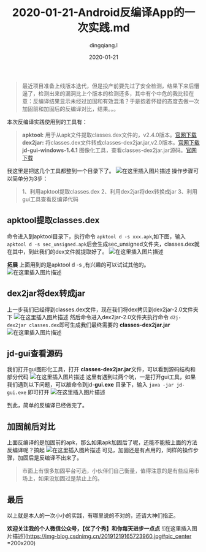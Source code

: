 ﻿---
layout:     post
title:      2020-01-21-Android反编译App的一次实践.md
subtitle:   
date:       2020-01-21
author:     dingqiang.l
header-img: img/post-2020-01-21.jpg
catalog: true
tags:
    - Android
    - 开发技巧
---


> 最近项目准备上线版本迭代，但是投产前要先过了安全检测，结果下来后懵逼了，检测出来的漏洞比上个版本的检测还多，其中有个中危的我比较在意：反编译结果显示未经过加固和有效混淆？于是抱着怀疑的态度去做一次加固前和加固后的反编译对比，结果。。。

本次反编译实践使用到的工具有：

> **apktool:** 用于从apk文件提取classes.dex文件的，v2.4.0版本。[官网下载](https://bitbucket.org/iBotPeaches/apktool/downloads/?tab=downloads)
> **dex2jar:** 将classes.dex文件转成classes-dex2jar.jar,v2.0版本。[官网下载](https://sourceforge.net/projects/dex2jar/)
> **jd-gui-windows-1.4.1** 图像化工具，查看classes-dex2jar.jar源码。[官网下载](http://java-decompiler.github.io/)

我这里是把这几个工具都整到一个目录下了。
![在这里插入图片描述](https://img-blog.csdnimg.cn/20200121165216476.png)
操作步骤可以简单分为3步：

> 1、利用apktool提取classes.dex 
> 2、利用dex2jar将dex转换成jar 
> 3、利用gui工具查看反编译代码

## apktool提取classes.dex
命令进入到apktool目录下，执行命令 `apktool d -s xxx.apk`,如下图，输入`apktool d -s sec_unsigned.apk`后会生成sec_unsigned文件夹，classes.dex就在其中，到此我们的dex文件就提取好了。
![在这里插入图片描述](https://img-blog.csdnimg.cn/20200121173107445.png)

**拓展**
上面用到的是apktool d -s ,有兴趣的可以试试其他的。
![在这里插入图片描述](https://img-blog.csdnimg.cn/20200121181413809.png)

## dex2jar将dex转成jar
上一步我们已经得到classes.dex文件，现在我们将dex拷贝到dex2jar-2.0文件夹下
![在这里插入图片描述](https://img-blog.csdnimg.cn/20200121173738177.png)
然后命令进入dex2jar-2.0文件夹执行命令 `d2j-dex2jar classes.dex`即可生成我们最终需要的 **classes-dex2jar.jar**
![在这里插入图片描述](https://img-blog.csdnimg.cn/20200121174010221.png)

## jd-gui查看源码
我们打开gui图形化工具，打开 **classes-dex2jar.jar**文件，可以看到源码结构和部分代码
![在这里插入图片描述](https://img-blog.csdnimg.cn/202001211746307.png)
这里有遇到过两个坑，一是打开gui工具，如果我们遇到以下问题，可以敲命令到jd-**gui.exe** 目录下，输入 `java -jar jd-gui.exe` 即可打开
![在这里插入图片描述](https://img-blog.csdnimg.cn/20200121181624745.png)


到此，简单的反编译已经做完了。

## 加固前后对比

上面反编译的是加固前的apk，那么如果apk加固后了呢，还能不能按上面的方法反编译呢？搞起
![在这里插入图片描述](https://img-blog.csdnimg.cn/20200121175604822.png)
可见，加固还是有点用的，同样的操作步骤，加固后是反编译不出来了。

> 市面上有很多加固平台可选，小伙伴们自己衡量，值得注意的是有些应用市场上，如果没加固过是禁止上的。

## 最后
以上就是本人的一次小小的实践，有哪里说的不对的，还请大神们指正。

**欢迎关注我的个人微信公众号，【优了个秀】和你每天进步一点点**
![在这里插入图片描述](https://img-blog.csdnimg.cn/20191219165723960.jpg#pic_center =200x200)
